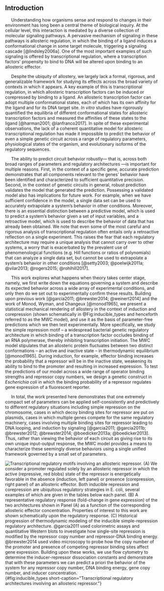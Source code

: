 ## Introduction

&nbsp;&nbsp;&nbsp;&nbsp;&nbsp;Understanding how organisms sense and respond to changes in their
environment has long been a central theme of biological inquiry. At the
cellular level, this interaction is mediated by a diverse collection of
molecular signaling pathways. A pervasive mechanism of signaling in these
pathways is allosteric regulation, in which the binding of a ligand
induces a conformational change in some target molecule, triggering
a signaling cascade [@lindsley2006a]. One of the most important examples
of such signaling is offered by transcriptional regulation, where
a transcription factors' propensity to bind to DNA will be altered upon
binding to an allosteric effector.

&nbsp;&nbsp;&nbsp;&nbsp;&nbsp;Despite the ubiquity of allostery, we largely lack a
formal, rigorous, and
generalizable framework for studying its effects across the broad variety of
contexts in which it appears. A key example of this is transcriptional
regulation, in which allosteric transcription factors can be induced or
corepressed by binding to a ligand. An allosteric transcription factor can
adopt multiple conformational states, each of which has its own affinity for
the ligand and for its DNA target site. *In vitro* studies have rigorously
quantified the equilibria of different conformational states for allosteric
transcription factors and measured the affinities of these states to the
ligand [@harman2001; @lanfranco2017]. In spite of these experimental
observations, the lack of a coherent quantitative model for allosteric
transcriptional regulation has made it impossible to predict the behavior of
even a simple genetic circuit across a range of regulatory parameters,
physiological states of the organism, and evolutionary isoforms of the
regulatory sequences.

&nbsp;&nbsp;&nbsp;&nbsp;&nbsp;The ability to predict circuit behavior robustly— that is, across both
broad ranges of parameters and regulatory architectures —is important for
multiple reasons. First, in the context of a specific gene, accurate
prediction demonstrates that all components relevant to the genes'
behavior have been identified and characterized to sufficient
quantitative precision. Second, in the context of genetic circuits in
general, robust prediction validates the model that generated the
prediction. Possessing a validated model also has implications for future
work. For example, when we have sufficient confidence in the model,
a single data set can be used to accurately extrapolate a system’s
behavior in other conditions. Moreover, there is an essential distinction
between a predictive model, which is used to predict a system’s behavior
given a set of input variables, and a retroactive model, which is used to
describe the behavior of data that has already been obtained. We note
that even some of the most careful and rigorous analysis of
transcriptional regulation often entails only a retroactive reflection on
a single experiment. This raises the fear that each regulatory
architecture may require a unique analysis that cannot carry over to
other systems, a worry that is exacerbated by the prevalent use of
phenomenological functions (e.g. Hill functions or ratios of polynomials)
that can analyze a single data set, but cannot be used to extrapolate
a system’s behavior in other conditions [@setty2003; @poelwijk2011a;
@vilar2013; @rogers2015; @rohlhill2017].

&nbsp;&nbsp;&nbsp;&nbsp;&nbsp;This work explores what happens when theory takes center stage, namely, we
first write down the equations governing a system and describe its expected
behavior across a wide array of experimental conditions, and only then do we
set out to experimentally confirm these results. Building upon previous work
[@garcia2011; @brewster2014; @weinert2014] and the work of Monod, Wyman, and
Changeux [@monod1965], we present a statistical mechanical rendering of
allostery in the context of induction and corepression (shown schematically
in @Fig:inducible_types and henceforth referred to as the MWC model), and use
it as the basis of parameter-free predictions which we then test
experimentally. More specifically, we study the simple repression motif – a
widespread bacterial genetic regulatory architecture in which binding of a
transcription factor occludes binding of an RNA polymerase, thereby
inhibiting transcription initiation. The MWC model stipulates that an
allosteric protein fluctuates between two distinct conformations – an active
and inactive state – in thermodynamic equilibrium [@monod1965]. During
induction, for example, effector binding increases the probability that a
repressor will be in the inactive state, weakening its ability to bind to the
promoter and resulting in increased expression. To test the predictions of
our model across a wide range of operator binding strengths and repressor
copy numbers, we design a genetic construct in *Escherichia coli* in which
the binding probability of a repressor regulates gene expression of a
fluorescent reporter.

&nbsp;&nbsp;&nbsp;&nbsp;&nbsp;In total, the work presented here demonstrates that one extremely compact set
of parameters can be applied self-consistently and predictively to different
regulatory situations including simple repression on the chromosome, cases in
which decoy binding sites for repressor are put on plasmids, cases in which
multiple genes compete for the same regulatory machinery, cases involving
multiple binding sites for repressor leading to DNA looping, and induction by
signaling [@garcia2011; @garcia2011b; @brewster2012; @brewster2014;
@boedicker2013a; @boedicker2013]. Thus, rather than viewing the behavior of
each circuit as giving rise to its own unique input-output response, the MWC
model provides a means to characterize these seemingly diverse behaviors
using a single unified framework governed by a small set of parameters.

![ **Transcriptional regulatory motifs involving an allosteric repressor.**
(A) We consider a promoter regulated solely by an allosteric repressor in
which the active (repressive, red blobs) state of the repressor is
energetically favorable in the absence (induction, left panel) or presence
(corepression, right panel) of an allosteric effector. Both inducible
repression and corepression are ubiquitous regulatory strategies in *E.
coli*, several examples of which are given in the tables below each panel.
(B) A representative regulatory response (fold-change in gene expression) of
the two architectures shown in Panel (A) as a function of the corresponding
allosteric effector concentration. Properties of interest to this work are
shown schematically upon the regulatory response. (C) Historical progression
of thermodynamic modeling of the inducible simple-repression regulatory
architecture. @garcia2011 used colorimetric assays and quantitative Western
blots to investigate how single-site repression is modified by the repressor
copy number and repressor-DNA binding energy. @brewster2014 used video
microscopy to probe how the copy number of the promoter and presence of
competing repressor binding sites affect gene expression. Building upon these
works, we use flow cytometry to determine the inducer-repressor dissociation
constants and demonstrate that with these parameters we can predict *a
priori* the behavior of the system for any repressor copy number, DNA binding
energy, gene copy number, and inducer
concentration.](ch2_fig1){#fig:inducible_types short-caption="Transcriptional
regulatory architectures involving an allosteric repressor."}
